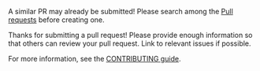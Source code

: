 A similar PR may already be submitted!
Please search among the [Pull requests](https://github.com/detekt/detekt/pulls) before creating one.

Thanks for submitting a pull request! Please provide enough information so that others can review your pull request. Link to relevant issues if possible.

For more information, see the [CONTRIBUTING guide](https://github.com/detekt/detekt/blob/main/.github/CONTRIBUTING.md).
